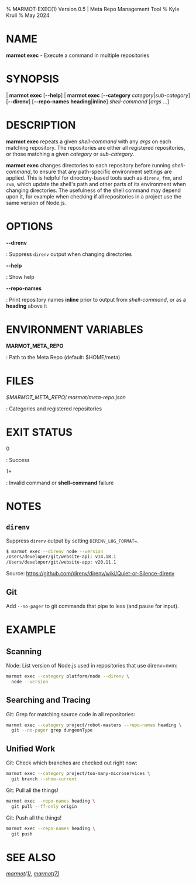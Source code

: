 % MARMOT-EXEC(1) Version 0.5 | Meta Repo Management Tool
% Kyle Krull
% May 2024

# NAME

**marmot exec** - Execute a command in multiple repositories

# SYNOPSIS

| **marmot exec** [**\-\-help**]
| **marmot exec**
  [**\-\-category** *category*|*sub-category*]
  [**\-\-direnv**] [**\-\-repo-names** **heading**|**inline**]
  *shell-command* [*args* ...]

# DESCRIPTION

**marmot exec** repeats a given *shell-command* with any *args* on each matching repository.  The
repositories are either all registered repositories, or those matching a given *category* or
*sub-category*.

**marmot exec** changes directories to each repository before running *shell-command*, to ensure
that any path-specific environment settings are applied.  This is helpful for directory-based tools
such as `direnv`, `fnm`, and `rvm`, which update the shell's path and other parts of its environment
when changing directories.  The usefulness of the shell command may depend upon it, for example when
checking if all repositories in a project use the same version of Node.js.

# OPTIONS

**\-\-direnv**

: Suppress `direnv` output when changing directories

**\-\-help**

: Show help

**\-\-repo\-names**

: Print repository names **inline** prior to output from *shell-command*, or as a **heading** above
it

# ENVIRONMENT VARIABLES

**MARMOT_META_REPO**

: Path to the Meta Repo (default: $HOME/meta)

# FILES

*$MARMOT_META_REPO/.marmot/meta-repo.json*

: Categories and registered repositories

# EXIT STATUS

0

: Success

1+

: Invalid command or **shell-command** failure

# NOTES

## `direnv`

Suppress `direnv` output by setting `DIRENV_LOG_FORMAT=`.

```sh
$ marmot exec --direnv node --version
/Users/developer/git/website-api: v14.18.1
/Users/developer/git/website-app: v20.11.1
```

Source: <https://github.com/direnv/direnv/wiki/Quiet-or-Silence-direnv>

## Git

Add `--no-pager` to git commands that pipe to less (and pause for input).

# EXAMPLE

## Scanning

Node: List version of Node.js used in repositories that use direnv+nvm:

```sh
marmot exec --category platform/node --direnv \
  node --version
```

## Searching and Tracing

Git: Grep for matching source code in all repositories:

```sh
marmot exec --category project/robot-masters --repo-names heading \
  git --no-pager grep dungeonType
```

## Unified Work

Git: Check which branches are checked out right now:

```sh
marmot exec --category project/too-many-microservices \
  git branch --show-current
```

Git: Pull all the things!

```sh
marmot exec --repo-names heading \
  git pull --ff-only origin
```

Git: Push all the things!

```sh
marmot exec --repo-names heading \
  git push
```

# SEE ALSO

[*marmot(1)*](./marmot.1.md), [*marmot(7)*](./marmot.7.md)
